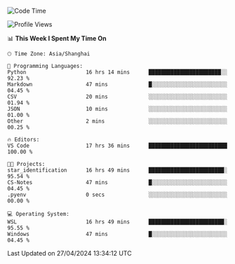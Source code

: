 <!--START_SECTION:waka-->
![Code Time](http://img.shields.io/badge/Code%20Time-1%2C644%20hrs%2053%20mins-blue)

![Profile Views](http://img.shields.io/badge/Profile%20Views-9-blue)

📊 **This Week I Spent My Time On** 

```text
🕑︎ Time Zone: Asia/Shanghai

💬 Programming Languages: 
Python                   16 hrs 14 mins      ███████████████████████░░   92.23 % 
Markdown                 47 mins             █░░░░░░░░░░░░░░░░░░░░░░░░   04.45 % 
CSV                      20 mins             ░░░░░░░░░░░░░░░░░░░░░░░░░   01.94 % 
JSON                     10 mins             ░░░░░░░░░░░░░░░░░░░░░░░░░   01.00 % 
Other                    2 mins              ░░░░░░░░░░░░░░░░░░░░░░░░░   00.25 % 

🔥 Editors: 
VS Code                  17 hrs 36 mins      █████████████████████████   100.00 % 

🐱‍💻 Projects: 
star_identification      16 hrs 49 mins      ████████████████████████░   95.54 % 
CS-Notes                 47 mins             █░░░░░░░░░░░░░░░░░░░░░░░░   04.45 % 
.pyenv                   0 secs              ░░░░░░░░░░░░░░░░░░░░░░░░░   00.00 % 

💻 Operating System: 
WSL                      16 hrs 49 mins      ████████████████████████░   95.55 % 
Windows                  47 mins             █░░░░░░░░░░░░░░░░░░░░░░░░   04.45 % 
```


 Last Updated on 27/04/2024 13:34:12 UTC
<!--END_SECTION:waka-->